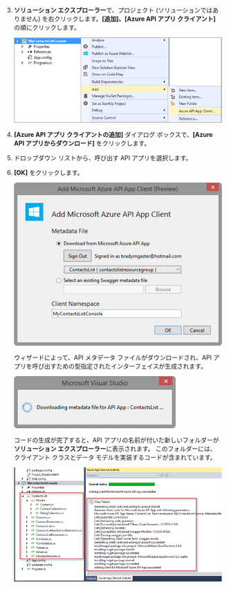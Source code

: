 3. **ソリューション エクスプローラー**で、プロジェクト (ソリューションではありません) を右クリックします。**[追加]、[Azure API アプリ クライアント]** の順にクリックします。

    ![](./media/app-service-api-dotnet-add-generated-client/03-add-azure-api-client-v3.png)

3. **[Azure API アプリ クライアントの追加]** ダイアログ ボックスで、**[Azure API アプリからダウンロード]** をクリックします。

5. ドロップダウン リストから、呼び出す API アプリを選択します。

7. **[OK]** をクリックします。

    ![生成画面](./media/app-service-api-dotnet-add-generated-client/04-select-the-api-v3.png)

    ウィザードによって、API メタデータ ファイルがダウンロードされ、API アプリを呼び出すための型指定されたインターフェイスが生成されます。

    ![生成中を示す画面](./media/app-service-api-dotnet-add-generated-client/05-metadata-downloading-v3.png)

    コードの生成が完了すると、API アプリの名前が付いた新しいフォルダーが**ソリューション エクスプローラー**に表示されます。 このフォルダーには、クライアント クラスとデータ モデルを実装するコードが含まれています。

    ![生成完了画面](./media/app-service-api-dotnet-add-generated-client/06-code-gen-output-v3.png)





